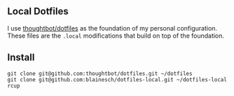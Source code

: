 ## Local Dotfiles

I use [thoughtbot/dotfiles](https://github.com/thoughtbot/dotfiles) as the
foundation of my personal configuration. These files are the `.local`
modifications that build on top of the foundation.

## Install

~~~
git clone git@github.com:thoughtbot/dotfiles.git ~/dotfiles
git clone git@github.com:blainesch/dotfiles-local.git ~/dotfiles-local
rcup
~~~
